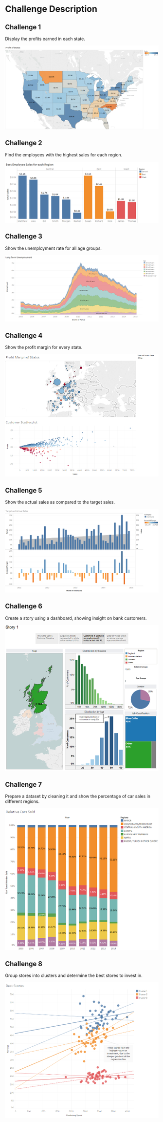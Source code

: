 # Challenge Description

## Challenge 1 ##
Display the profits earned in each state.

<img src="Challenge 1/chart.png">


## Challenge 2 ##
Find the employees with the highest sales for each region.

<img src="Challenge 2/chart.png">


## Challenge 3 ##
Show the unemployment rate for all age groups.

<img src="Challenge 3/chart.png">


## Challenge 4 ##
Show the profit margin for every state.

<img src="Challenge 4/dashboard.png">


## Challenge 5 ##
Show the actual sales as compared to the target sales.

<img src="Challenge 5/chart.png">


## Challenge 6 ##
Create a story using a dashboard, showing insight on bank customers.

<img src="Challenge 6/story.png">


## Challenge 7 ##
Prepare a dataset by cleaning it and show the percentage of car sales in different regions.

<img src="Challenge 7/chart.png">


## Challenge 8 ##
Group stores into clusters and determine the best stores to invest in.

<img src="Challenge 8/chart.png">

